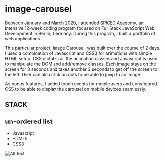 # image-carousel
Between January and March 2020, I attended <a href="http://www.spiced-academy.com/" target="_blank">SPICED Academy</a>, an intensive 12-week coding program focused on Full Stack JavaScript Web Development in Berlin, Germany. During this program, I built a portfolio of web applications.

This particular project, Image Carousel, was built over the course of 2 days.  I used a combination of Javascript and CSS3 for animations with simple HTML setup.  CSS dictates all the animation classes and Javascript is used to manipulate the DOM and add/remove classes.  Each image stays on the screen for 3 seconds and takes another 3 seconds to get off the screen to the left.  User can also click on dots to be able to jump to an image.  

As bonus features, I added touch events for mobile users and consfigured CSS to be able to display the carousel on mobile devices seamlessly.  

## STACK
## un-ordered list
 * Javascript
 * HTML5
 * CSS3
 
 ![Alt text](/path/to/img.jpg)


